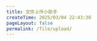 ```yaml
---
title: 文件上传小助手
createTime: 2025/03/04 22:43:30
pageLayout: false
permalink: /file/upload/
---
```

<FileUpload />